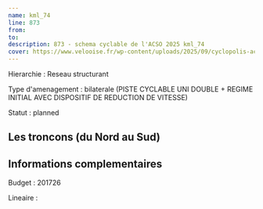 ```yaml
---
name: kml_74 
line: 873
from: 
to:  
description: 873 - schema cyclable de l'ACSO 2025 kml_74 
cover: https://www.velooise.fr/wp-content/uploads/2025/09/cyclopolis-acso-default.jpg
---
```

Hierarchie : Reseau structurant

Type d'amenagement : bilaterale (PISTE CYCLABLE UNI DOUBLE + REGIME INITIAL AVEC DISPOSITIF DE REDUCTION DE VITESSE)

Statut : planned

## Les troncons (du Nord au Sud)

## Informations complementaires

Budget  : 201726 

Lineaire :

